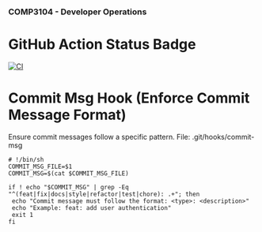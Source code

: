 ### COMP3104 - Developer Operations


# GitHub Action Status Badge
[![CI](https://github.com/JasleenKaurSaini/comp3104/actions/workflows/ci.yml/badge.svg)](https://github.com/JasleenKaurSaini/comp3104/actions/workflows/ci.yml)

# Commit Msg Hook (Enforce Commit Message Format)
Ensure commit messages follow a specific pattern.
File: .git/hooks/commit-msg

```
# !/bin/sh
COMMIT_MSG_FILE=$1
COMMIT_MSG=$(cat $COMMIT_MSG_FILE)

if ! echo "$COMMIT_MSG" | grep -Eq "^(feat|fix|docs|style|refactor|test|chore): .+"; then
 echo "Commit message must follow the format: <type>: <description>"
 echo "Example: feat: add user authentication"
 exit 1
fi
```
